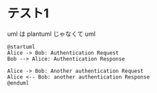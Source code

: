 # テスト1

uml は plantuml じゃなくて uml

```uml
@startuml
Alice -> Bob: Authentication Request
Bob --> Alice: Authentication Response

Alice -> Bob: Another authentication Request
Alice <-- Bob: another authentication Response
@enduml
```